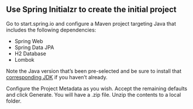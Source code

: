 ## Use Spring Initialzr to create the initial project

Go to start.spring.io and configure a Maven project targeting Java that includes the following dependencies:

- Spring Web
- Spring Data JPA
- H2 Database
- Lombok

Note the Java version that’s been pre-selected and be sure to install that [corresponding JDK](https://adoptopenjdk.net/) if you haven’t already.

Configure the Project Metadata as you wish. Accept the remaining defaults and click Generate. You will have a .zip file. Unzip the contents to a local folder.